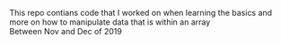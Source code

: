 This repo contians code that I worked on when learning the basics and more on how to manipulate data that is within an array <br>
Between Nov and Dec of 2019 
